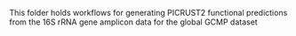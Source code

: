 This folder holds workflows for generating PICRUST2 functional predictions from the 16S rRNA gene amplicon data for the global GCMP dataset
